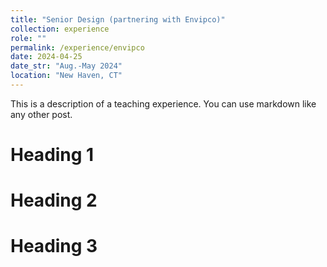 ```yaml
---
title: "Senior Design (partnering with Envipco)"
collection: experience
role: ""
permalink: /experience/envipco
date: 2024-04-25
date_str: "Aug.-May 2024"
location: "New Haven, CT"
---
```


This is a description of a teaching experience. You can use markdown like any other post.

Heading 1
======

Heading 2
======

Heading 3
======
